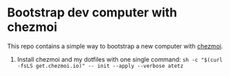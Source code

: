 # Bootstrap dev computer with chezmoi
This repo contains a simple way to bootstrap a new computer with [chezmoi](www.chezmoi.io). 

1. Install chezmoi and my dotfiles with one single command:
`sh -c "$(curl -fsLS get.chezmoi.io)" -- init --apply --verbose atetz`